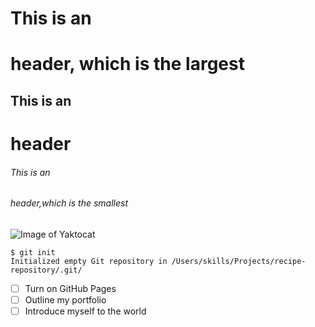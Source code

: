 # This is an <h1> header, which is the largest
## This is an <h1> header
###### This is an <h6> header,which is the smallest  
![Image of Yaktocat](https://octodex.github.com/images/yaktocat.png)
```
$ git init
Initialized empty Git repository in /Users/skills/Projects/recipe-repository/.git/
```
- [ ] Turn on GitHub Pages
- [ ] Outline my portfolio
- [ ] Introduce myself to the world
